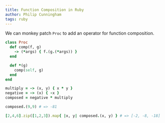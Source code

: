 ```yaml
---
title: Function Composition in Ruby
author: Philip Cunningham
tags: ruby
---
```


We can monkey patch `Proc` to add an operator for function composition.

``` ruby
class Proc
  def comp(f, g)
    -> (*args) { f.(g.(*args)) }
  end

  def *(g)
    comp(self, g)
  end
end

multiply = -> (x, y) { x * y }
negative = -> (x) { -x }
composed = negative * multiply

composed.(9,9) # => -81

[2,4,6].zip([1,2,3]).map{ |x, y| composed.(x, y) } # => [-2, -8, -18]
```
